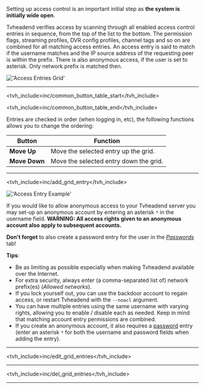 Setting up access control is an important initial step as **the system
is initially wide open**. 

Tvheadend verifies access by scanning through all enabled access control
entries in sequence, from the top of the list to the bottom. The permission
flags, streaming profiles, DVR config profiles, channel tags and so on are
combined for all matching access entries. An access entry is said to match
if the username matches and the IP source address of the requesting peer
is within the prefix. There is also anonymous access, if the user is set
to asterisk. Only network prefix is matched then.

!['Access Entries Grid'](docresources/accessentriesgrid.png)

---

<tvh_include>inc/common_button_table_start</tvh_include>

<tvh_include>inc/common_button_table_end</tvh_include>

Entries are checked in order (when logging in, etc), the following 
functions allows you to change the ordering:

Button                 | Function
-----------------------|---------
**Move Up**            | Move the selected entry up the grid.
**Move Down**          | Move the selected entry down the grid. 

---

<tvh_include>inc/add_grid_entry</tvh_include>

!['Access Entry Example'](docresources/accessentriesnewuser.png)

If you would like to allow anonymous access to your Tvheadend 
server you may set-up an anonymous account by entering an asterisk `*` 
in the username field. **WARNING: All access rights given to an 
anonymous account also apply to subsequent accounts.**

**Don't forget** to also create a password entry for the user in the 
*[Passwords](class/passwd)* tab!

**Tips**:
* Be as limiting as possible especially when making Tvheadend available 
over the Internet.
* For extra security, always enter (a comma-separated list of) 
network prefix(es) (*Allowed networks*).
* If you lock yourself out, you can use the backdoor account to regain 
access, or restart Tvheadend with the `--noacl` argument.
* You can have multiple entries using the same username with varying 
rights, allowing you to enable / disable each as needed. Keep in mind 
that matching account entry permissions are combined.
* If you create an anonymous account, it also requires 
a [password](class/passwd) entry (enter an asterisk `*` for both the 
username and password fields when adding the entry).

---

<tvh_include>inc/edit_grid_entries</tvh_include>

---

<tvh_include>inc/del_grid_entries</tvh_include>

---
